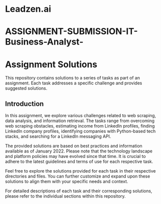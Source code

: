 # Leadzen.ai 
# ASSIGNMENT-SUBMISSION-IT-Business-Analyst-

# Assignment Solutions

This repository contains solutions to a series of tasks as part of an assignment. Each task addresses a specific challenge and provides suggested solutions.

## Introduction

In this assignment, we explore various challenges related to web scraping, data analysis, and information retrieval. The tasks range from overcoming web scraping obstacles, estimating income from LinkedIn profiles, finding LinkedIn company profiles, identifying companies with Python-based tech stacks, and searching for a LinkedIn messaging API.

The provided solutions are based on best practices and information available as of January 2022. Please note that the technology landscape and platform policies may have evolved since that time. It is crucial to adhere to the latest guidelines and terms of use for each respective task.

Feel free to explore the solutions provided for each task in their respective directories and files. You can further customize and expand upon these solutions to align them with your specific needs and context.

For detailed descriptions of each task and their corresponding solutions, please refer to the individual sections within this repository.

